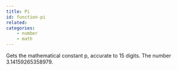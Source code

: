 ```yaml
---
title: Pi
id: function-pi
related:
categories:
    - number
    - math
---
```


Gets the mathematical constant p, accurate to 15 digits.
        The number 3.14159265358979.